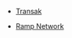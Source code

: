 <ul>
<li><span><a href="https://transak.com/" target="_blank">Transak</a></span></li><p>
<li><span><a href="https://ramp.network/" target="_blank">Ramp Network</a></span></li>
</ul>
